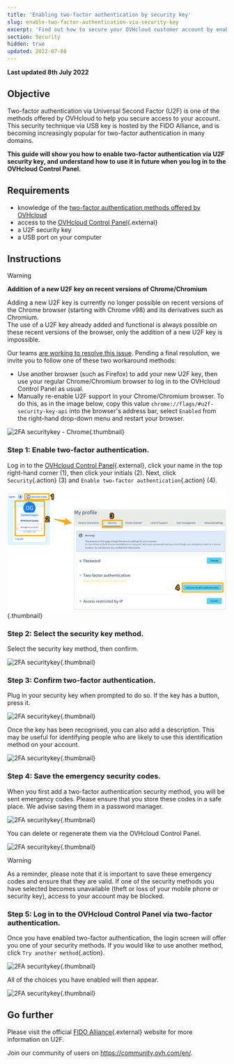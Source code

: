 ```yaml
---
title: 'Enabling two-factor authentication by security key'
slug: enable-two-factor-authentication-via-security-key
excerpt: 'Find out how to secure your OVHcloud customer account by enabling two-factor authentication via U2F security key'
section: Security
hidden: true
updated: 2022-07-08
---
```


**Last updated 8th July 2022**

## Objective

Two-factor authentication via Universal Second Factor (U2F) is one of the methods offered by OVHcloud to help you secure access to your account. This security technique via USB key is hosted by the FIDO Alliance, and is becoming increasingly popular for two-factor authentication in many domains.

**This guide will show you how to enable two-factor authentication via U2F security key, and understand how to use it in future when you log in to the OVHcloud Control Panel.**

## Requirements

- knowledge of the [two-factor authentication methods offered by OVHcloud](https://docs.ovh.com/ie/en/customer/secure-account-with-2FA/)
- access to the [OVHcloud Control Panel](https://www.ovh.com/auth/?action=gotomanager&from=https://www.ovh.ie/&ovhSubsidiary=ie){.external}
- a U2F security key
- a USB port on your computer

## Instructions

> [!warning]
> **Addition of a new U2F key on recent versions of Chrome/Chromium**
>
> Adding a new U2F key is currently no longer possible on recent versions of the Chrome browser (starting with Chrome v98) and its derivatives such as Chromium.<br>
> The use of a U2F key already added and functional is always possible on these recent versions of the browser, only the addition of a new U2F key is impossible.
>
> Our teams [are working to resolve this issue](https://customer-service.status-ovhcloud.com/incidents/wl6txzgvrym8). Pending a final resolution, we invite you to follow one of these two workaround methods:
>
> - Use another browser (such as Firefox) to add your new U2F key, then use your regular Chrome/Chromium browser to log in to the OVHcloud Control Panel as usual.
> - Manually re-enable U2F support in your Chrome/Chromium browser. To do this, as in the image below, copy this value `chrome://flags/#u2f-security-key-api` into the browser's address bar, select `Enabled` from the right-hand drop-down menu and restart your browser.
>
>![2FA securitykey - Chrome](images/chrome-u2f-support.png){.thumbnail}

### Step 1: Enable two-factor authentication.

Log in to the [OVHcloud Control Panel](https://www.ovh.com/auth/?action=gotomanager&from=https://www.ovh.ie/&ovhSubsidiary=ie){.external}, click your name in the top right-hand corner (1), then click your initials (2). Next, click `Security`{.action} (3) and `Enable two-factor authentication`{.action} (4).

![2FA securitykey](images/hub2FA.png){.thumbnail}

### Step 2: Select the security key method.

Select the security key method, then confirm.

![2FA securitykey](images/2fakey1edit.png){.thumbnail}

### Step 3: Confirm two-factor authentication.

Plug in your security key when prompted to do so. If the key has a button, press it. 

![2FA securitykey](images/2fakey2.png){.thumbnail}

Once the key has been recognised, you can also add a description. This may be useful for identifying people who are likely to use this identification method on your account.

![2FA securitykey](images/2fakey3.png){.thumbnail}

### Step 4: Save the emergency security codes.

When you first add a two-factor authentication security method, you will be sent emergency codes. Please ensure that you store these codes in a safe place. We advise saving them in a password manager.

![2FA securitykey](images/2facodes.png){.thumbnail}

You can delete or regenerate them via the OVHcloud Control Panel.

![2FA securitykey](images/2facodesaction.png){.thumbnail}

> [!warning]
>
> As a reminder, please note that it is important to save these emergency codes and ensure that they are valid. If one of the security methods you have selected becomes unavailable (theft or loss of your mobile phone or security key), access to your account may be blocked.
> 
> 

### Step 5: Log in to the OVHcloud Control Panel via two-factor authentication.

Once you have enabled two-factor authentication, the login screen will offer you one of your security methods. If you would like to use another method, click `Try another method`{.action}.

![2FA securitykey](images/2fakeylogin.png){.thumbnail}

All of the choices you have enabled will then appear.

![2FA securitykey](images/2faloginchoice.png){.thumbnail}

## Go further

Please visit the official [FIDO Alliance](https://fidoalliance.org/){.external} website for more information on U2F.

Join our community of users on <https://community.ovh.com/en/>.
